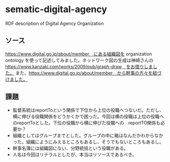 # sematic-digital-agency
RDF description of Digital Agency Organization

## ソース
https://www.digital.go.jp/about/member　にある組織図を organization ontology を使って記述してみました。ネットワーク図の生成は神崎さんの　https://www.kanzaki.com/works/2009/pub/graph-draw　をお借りしました。 また、https://www.digital.go.jp/about/member　から幹事の方々を紐づけました。

## 課題
- 監督系統はreportToという関係で下位から上位の役職へつないだ。ただし、横に伸びる役職関係をどうかくかで困った。今回は横の役職は上位の役職へのreportToとした。下位の役職から横に伸びた役職への　reportTO関係も必要か？
- 組織としてはグループまでとした。グループの中に箱はなんだかわからなかった。組織にようにみえるところもあるし、そうでもないところもあるし。
- 幹事名簿には組織図にない、分野統括という役職がある。
- 人名は今回はリテラルとしたが、本当はリソースであるべき。
